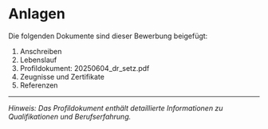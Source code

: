 # Anlagen

Die folgenden Dokumente sind dieser Bewerbung beigefügt:

1. Anschreiben
2. Lebenslauf
3. Profildokument: 20250604_dr_setz.pdf
4. Zeugnisse und Zertifikate
5. Referenzen

---

*Hinweis: Das Profildokument enthält detaillierte Informationen zu Qualifikationen und Berufserfahrung.*

